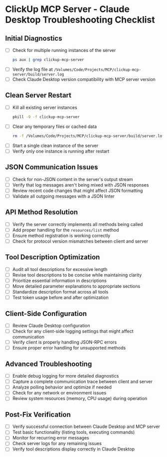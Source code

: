 # ClickUp MCP Server - Claude Desktop Troubleshooting Checklist

## Initial Diagnostics
- [ ] Check for multiple running instances of the server
  ```bash
  ps aux | grep clickup-mcp-server
  ```
- [ ] Verify the log file at `/Volumes/Code/Projects/MCP/clickup-mcp-server/build/server.log`
- [ ] Check Claude Desktop version compatibility with MCP server version

## Clean Server Restart
- [ ] Kill all existing server instances
  ```bash
  pkill -9 -f clickup-mcp-server
  ```
- [ ] Clear any temporary files or cached data
  ```bash
  rm -f /Volumes/Code/Projects/MCP/clickup-mcp-server/build/server.log
  ```
- [ ] Start a single clean instance of the server
- [ ] Verify only one instance is running after restart

## JSON Communication Issues
- [ ] Check for non-JSON content in the server's output stream
- [ ] Verify that log messages aren't being mixed with JSON responses
- [ ] Review recent code changes that might affect JSON formatting
- [ ] Validate all outgoing messages with a JSON linter

## API Method Resolution
- [ ] Verify the server correctly implements all methods being called
- [ ] Add proper handling for the `resources/list` method
- [ ] Ensure method registration is working correctly
- [ ] Check for protocol version mismatches between client and server

## Tool Description Optimization
- [ ] Audit all tool descriptions for excessive length
- [ ] Revise tool descriptions to be concise while maintaining clarity
- [ ] Prioritize essential information in descriptions
- [ ] Move detailed parameter explanations to appropriate sections
- [ ] Standardize description format across all tools
- [ ] Test token usage before and after optimization

## Client-Side Configuration
- [ ] Review Claude Desktop configuration
- [ ] Check for any client-side logging settings that might affect communication
- [ ] Verify client is properly handling JSON-RPC errors
- [ ] Ensure proper error handling for unsupported methods

## Advanced Troubleshooting
- [ ] Enable debug logging for more detailed diagnostics
- [ ] Capture a complete communication trace between client and server
- [ ] Analyze polling behavior and optimize if needed
- [ ] Check for any network or environment issues
- [ ] Review system resources (memory, CPU usage) during operation

## Post-Fix Verification
- [ ] Verify successful connection between Claude Desktop and MCP server
- [ ] Test basic functionality (listing tools, executing commands)
- [ ] Monitor for recurring error messages
- [ ] Check server logs for any remaining issues
- [ ] Verify tool descriptions display correctly in Claude Desktop 